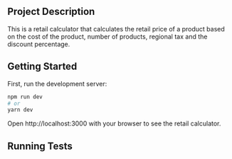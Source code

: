 ## Project Description

This is a retail calculator that calculates the retail price of a product based on the cost of the product, number of products, regional tax and the discount percentage.


## Getting Started

First, run the development server:

```bash
npm run dev
# or
yarn dev
```

Open http://localhost:3000 with your browser to see the retail calculator.


## Running Tests



